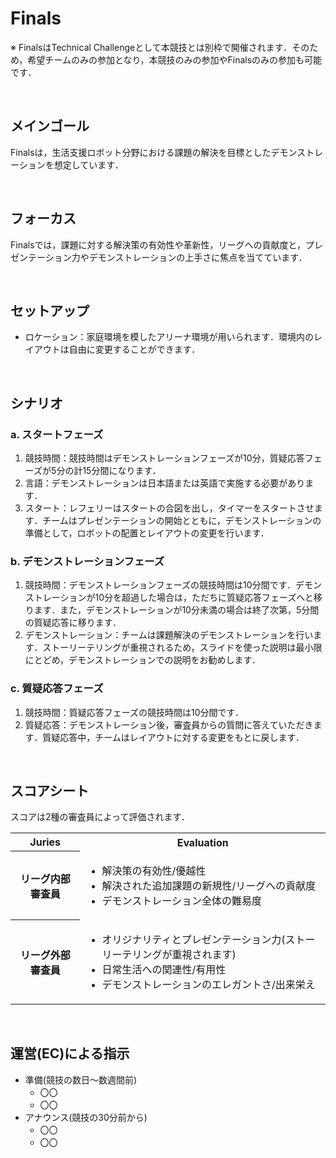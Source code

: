 # Finals

※ FinalsはTechnical Challengeとして本競技とは別枠で開催されます．そのため，希望チームのみの参加となり，本競技のみの参加やFinalsのみの参加も可能です．

<br>

## メインゴール
Finalsは，生活支援ロボット分野における課題の解決を目標としたデモンストレーションを想定しています．

<br>

## フォーカス
Finalsでは，課題に対する解決策の有効性や革新性，リーグへの貢献度と，プレゼンテーション力やデモンストレーションの上手さに焦点を当てています．

<br>

## セットアップ
- ロケーション：家庭環境を模したアリーナ環境が用いられます．環境内のレイアウトは自由に変更することができます．

<br>

## シナリオ
### a. スタートフェーズ
1. 競技時間：競技時間はデモンストレーションフェーズが10分，質疑応答フェーズが5分の計15分間になります．
2. 言語：デモンストレーションは日本語または英語で実施する必要があります．
3. スタート：レフェリーはスタートの合図を出し，タイマーをスタートさせます．チームはプレゼンテーションの開始とともに，デモンストレーションの準備として，ロボットの配置とレイアウトの変更を行います．

### b. デモンストレーションフェーズ
1. 競技時間：デモンストレーションフェーズの競技時間は10分間です．デモンストレーションが10分を超過した場合は，ただちに質疑応答フェーズへと移ります．また，デモンストレーションが10分未満の場合は終了次第，5分間の質疑応答に移ります．
2. デモンストレーション：チームは課題解決のデモンストレーションを行います．ストーリーテリングが重視されるため，スライドを使った説明は最小限にとどめ，デモンストレーションでの説明をお勧めします．

### c. 質疑応答フェーズ
1. 競技時間：質疑応答フェーズの競技時間は10分間です．
2. 質疑応答：デモンストレーション後，審査員からの質問に答えていただきます．質疑応答中，チームはレイアウトに対する変更をもとに戻します．

<br>
   
## スコアシート
スコアは2種の審査員によって評価されます．
<table>
  <tr>
    <th> <b>Juries</b> </th>
    <th> <b>Evaluation</b> </th>
  </tr>
  <tr>
    <th> リーグ内部審査員 </th>
    <td>
      <ul>
        <li> 解決策の有効性/優越性 </li>
        <li> 解決された追加課題の新規性/リーグへの貢献度 </li>
        <li> デモンストレーション全体の難易度 </li>
      </ul> 
    </td>
  </tr>
  <tr>
    <th> リーグ外部審査員 </th>
    <td>
      <ul>
        <li> オリジナリティとプレゼンテーション力(ストーリーテリングが重視されます) </li>
        <li> 日常生活への関連性/有用性 </li>
        <li> デモンストレーションのエレガントさ/出来栄え </li>
      </ul> 
    </td>
  </tr>
</table>

<br>

## 運営(EC)による指示
- 準備(競技の数日～数週間前)
  - 〇〇
  - 〇〇
- アナウンス(競技の30分前から)
  - 〇〇
  - 〇〇
